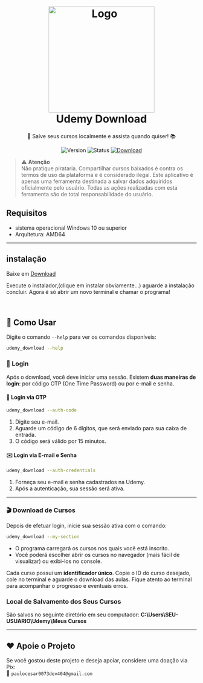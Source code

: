 <div align="center">
  <h1>
    <img src="assets/favicon.ico" alt="Logo" width="280"><br>
    Udemy Download
  </h1>
  <p align="center">💾 Salve seus cursos localmente e assista quando quiser! 📚</p>

  <p align="center">
    <img src="https://img.shields.io/badge/Version-1.0.0.1-orange?style=flat-square" alt="Version">
    <img src="https://img.shields.io/badge/Status-Active-success?style=flat-square" alt="Status">
    <a href="https://github.com/PauloCesar-dev404/Udemy-Download/raw/refs/heads/main/versions/win-amd64-SETUP.exe" target="_blank">
      <img src="https://img.shields.io/badge/Download-latest-blue?style=flat-square" alt="Download">
    </a>
  </p>
</div>



>⚠️ **Atenção**  
Não pratique pirataria. Compartilhar cursos baixados é contra os termos de uso da plataforma e é considerado ilegal. Este aplicativo é apenas uma ferramenta destinada a salvar dados adquiridos oficialmente pelo usuário. Todas as ações realizadas com esta ferramenta são de total responsabilidade do usuário.

## Requisitos 

- sistema operacional Windows 10 ou superior
- Arquitetura: AMD64
---
## instalação

Baixe em [Download](https://github.com/PauloCesar-dev404/Udemy-Download/raw/refs/heads/main/versions/win-amd64-SETUP.exe)

Execute o instalador,(clique em instalar obviamente...) aguarde a instalação concluir.
Agora é só abrir um novo terminal e chamar o programa!

<br>

## 🚀 Como Usar

Digite o comando `--help` para ver os comandos disponíveis:

```bash
udemy_download --help
```

### 🔑 Login

Após o download, você deve iniciar uma sessão. Existem **duas maneiras de login**: por código OTP (One Time Password) ou por e-mail e senha.

#### 🔐 Login via OTP
```bash
udemy_download --auth-code
```
1. Digite seu e-mail.  
2. Aguarde um código de 6 dígitos, que será enviado para sua caixa de entrada.  
3. O código será válido por 15 minutos.

#### ✉️ Login via E-mail e Senha
```bash
udemy_download --auth-credentials 
```
1. Forneça seu e-mail e senha cadastrados na Udemy.  
2. Após a autenticação, sua sessão será ativa.

---

### 🎬 Download de Cursos

Depois de efetuar login, inicie sua sessão ativa com o comando:
```bash
udemy_download --my-section
```

- O programa carregará os cursos nos quais você está inscrito.
- Você poderá escolher abrir os cursos no navegador (mais fácil de visualizar) ou exibi-los no console.

Cada curso possui um **identificador único**. Copie o ID do curso desejado, cole no terminal e aguarde o download das aulas. Fique atento ao terminal para acompanhar o progresso e eventuais erros.



### Local de Salvamento dos Seus Cursos

São salvos no seguinte diretório em seu computador: **C:\Users\SEU-USUARIO\Udemy\Meus Cursos**

---

## ❤️ Apoie o Projeto

Se você gostou deste projeto e deseja apoiar, considere uma doação via Pix:  
📧 ```paulocesar0073dev404@gmail.com ```

